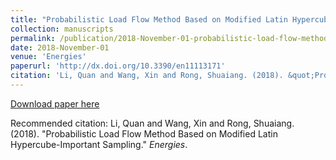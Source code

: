 ```yaml
---
title: "Probabilistic Load Flow Method Based on Modified Latin Hypercube-Important Sampling"
collection: manuscripts
permalink: /publication/2018-November-01-probabilistic-load-flow-method-based-on-modified-latin-hypercube-important-sampling
date: 2018-November-01
venue: 'Energies'
paperurl: 'http://dx.doi.org/10.3390/en11113171'
citation: 'Li, Quan and Wang, Xin and Rong, Shuaiang. (2018). &quot;Probabilistic Load Flow Method Based on Modified Latin Hypercube-Important Sampling.&quot; <i>Energies</i>.'
---
```


<a href='http://dx.doi.org/10.3390/en11113171'>Download paper here</a>

Recommended citation: Li, Quan and Wang, Xin and Rong, Shuaiang. (2018). &quot;Probabilistic Load Flow Method Based on Modified Latin Hypercube-Important Sampling.&quot; <i>Energies</i>.